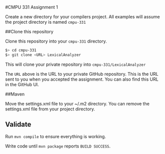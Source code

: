 #CMPU 331 Assignment 1

Create a new directory for your compilers project. All examples will assume the project
directory is named `cmpu-331`

##Clone this repository

Clone this repository into your `cmpu-331` directory.
```bash
$> cd cmpu-331
$> git clone <URL> LexicalAnalyzer
```
This will clone your private repository into `cmpu-331/LexicalAnalyzer`

The `URL` above is the URL to your private GitHub repository. This is the URL sent to you when you accepted the assignment. You can also find this URL in the GitHub UI.

##Maven

Move the settings.xml file to your ~/.m2 directory. You can remove the settings.xml file from your project directory.

## Validate

Run `mvn compile` to ensure everything is working.

Write code until `mvn package` reports `BUILD SUCCESS`.
